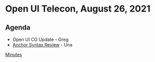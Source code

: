 # Open UI Telecon, August 26, 2021

## Agenda
- Open UI CG Update - Greg
- [Anchor Syntax Review](https://docs.google.com/presentation/d/1g0kCtpbGHqzJybhrP1vgbQapXSZW3zMopYOjNfBf0OQ/edit#slide=id.p) - Una

[Minutes](https://www.w3.org/2021/08/19-openui-minutes.html)
